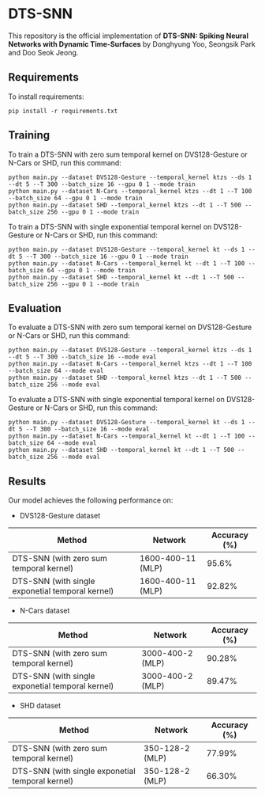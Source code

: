 # DTS-SNN
This repository is the official implementation of **DTS-SNN: Spiking Neural Networks with Dynamic Time-Surfaces** by Donghyung Yoo, Seongsik Park and Doo Seok Jeong.

## Requirements
To install requirements:

```setup
pip install -r requirements.txt
```

## Training

To train a DTS-SNN with zero sum temporal kernel on DVS128-Gesture or N-Cars or SHD, run this command:
```train
python main.py --dataset DVS128-Gesture --temporal_kernel ktzs --ds 1 --dt 5 --T 300 --batch_size 16 --gpu 0 1 --mode train
python main.py --dataset N-Cars --temporal_kernel ktzs --dt 1 --T 100 --batch_size 64 --gpu 0 1 --mode train
python main.py --dataset SHD --temporal_kernel ktzs --dt 1 --T 500 --batch_size 256 --gpu 0 1 --mode train
```

To train a DTS-SNN with single exponential temporal kernel on DVS128-Gesture or N-Cars or SHD, run this command:
```train
python main.py --dataset DVS128-Gesture --temporal_kernel kt --ds 1 --dt 5 --T 300 --batch_size 16 --gpu 0 1 --mode train
python main.py --dataset N-Cars --temporal_kernel kt --dt 1 --T 100 --batch_size 64 --gpu 0 1 --mode train
python main.py --dataset SHD --temporal_kernel kt --dt 1 --T 500 --batch_size 256 --gpu 0 1 --mode train
```

## Evaluation

To evaluate a DTS-SNN with zero sum temporal kernel on DVS128-Gesture or N-Cars or SHD, run this command:
```evaluation
python main.py --dataset DVS128-Gesture --temporal_kernel ktzs --ds 1 --dt 5 --T 300 --batch_size 16 --mode eval
python main.py --dataset N-Cars --temporal_kernel ktzs --dt 1 --T 100 --batch_size 64 --mode eval
python main.py --dataset SHD --temporal_kernel ktzs --dt 1 --T 500 --batch_size 256 --mode eval
```

To evaluate a DTS-SNN with single exponential temporal kernel on DVS128-Gesture or N-Cars or SHD, run this command:
```evaluation
python main.py --dataset DVS128-Gesture --temporal_kernel kt --ds 1 --dt 5 --T 300 --batch_size 16 --mode eval
python main.py --dataset N-Cars --temporal_kernel kt --dt 1 --T 100 --batch_size 64 --mode eval
python main.py --dataset SHD --temporal_kernel kt --dt 1 --T 500 --batch_size 256 --mode eval
```

## Results
Our model achieves the following performance on: 

- DVS128-Gesture dataset

| Method                                            | Network                    | Accuracy (%) |
| ------------------------------------------------- | -------------------------- | ------------ |
| DTS-SNN (with zero sum temporal kernel)           | 1600-400-11 (MLP)          | 95.6%        |
| DTS-SNN (with single exponetial temporal kernel)  | 1600-400-11 (MLP)          | 92.82%       |

- N-Cars dataset

| Method                                            | Network                    | Accuracy (%) |
| ------------------------------------------------- | -------------------------- | ------------ |
| DTS-SNN (with zero sum temporal kernel)           | 3000-400-2 (MLP)           | 90.28%       |
| DTS-SNN (with single exponetial temporal kernel)  | 3000-400-2 (MLP)           | 89.47%       |

- SHD dataset

| Method                                            | Network                    | Accuracy (%) |
| ------------------------------------------------- | -------------------------- | ------------ |
| DTS-SNN (with zero sum temporal kernel)           | 350-128-2 (MLP)            | 77.99%       |
| DTS-SNN (with single exponetial temporal kernel)  | 350-128-2 (MLP)            | 66.30%       |
